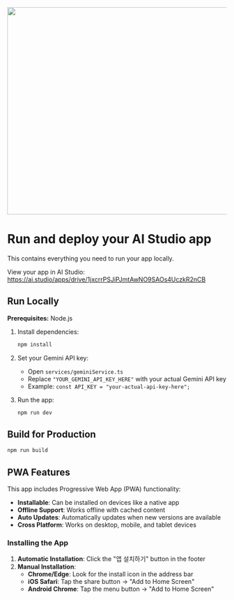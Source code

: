 <div align="center">
<img width="1200" height="475" alt="GHBanner" src="https://github.com/user-attachments/assets/0aa67016-6eaf-458a-adb2-6e31a0763ed6" />
</div>

# Run and deploy your AI Studio app

This contains everything you need to run your app locally.

View your app in AI Studio: https://ai.studio/apps/drive/1jxcrrPSJiPJmtAwNO9SAOs4UczkR2nCB

## Run Locally

**Prerequisites:** Node.js

1. Install dependencies:

   ```bash
   npm install
   ```

2. Set your Gemini API key:

   - Open `services/geminiService.ts`
   - Replace `"YOUR_GEMINI_API_KEY_HERE"` with your actual Gemini API key
   - Example: `const API_KEY = "your-actual-api-key-here";`

3. Run the app:
   ```bash
   npm run dev
   ```

## Build for Production

```bash
npm run build
```

## PWA Features

This app includes Progressive Web App (PWA) functionality:

- **Installable**: Can be installed on devices like a native app
- **Offline Support**: Works offline with cached content
- **Auto Updates**: Automatically updates when new versions are available
- **Cross Platform**: Works on desktop, mobile, and tablet devices

### Installing the App

1. **Automatic Installation**: Click the "앱 설치하기" button in the footer
2. **Manual Installation**:
   - **Chrome/Edge**: Look for the install icon in the address bar
   - **iOS Safari**: Tap the share button → "Add to Home Screen"
   - **Android Chrome**: Tap the menu button → "Add to Home Screen"
